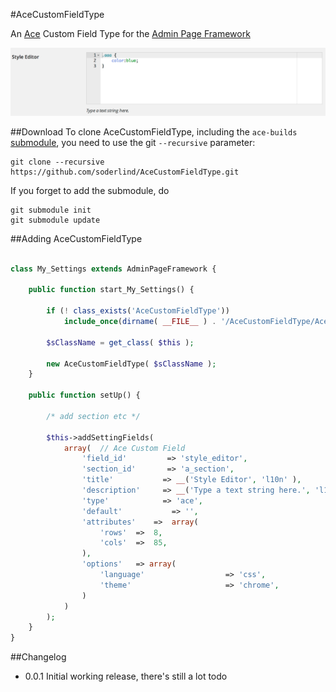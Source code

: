 #AceCustomFieldType

An [Ace](http://ace.c9.io/) Custom Field Type for the [Admin Page Framework](https://github.com/michaeluno/admin-page-framework)

![AceCustomFieldType](AceCustomFieldType.png)

##Download
To clone AceCustomFieldType, including the `ace-builds` [submodule](https://github.com/ajaxorg/ace-builds), you need to use the git `--recursive` parameter: 

	git clone --recursive https://github.com/soderlind/AceCustomFieldType.git

If you forget to add the submodule, do


	git submodule init
	git submodule update



##Adding AceCustomFieldType

```php

class My_Settings extends AdminPageFramework {

    public function start_My_Settings() {

        if (! class_exists('AceCustomFieldType'))
            include_once(dirname( __FILE__ ) . '/AceCustomFieldType/AceCustomFieldType.php');

        $sClassName = get_class( $this );

        new AceCustomFieldType( $sClassName );
    }

    public function setUp() {

		/* add section etc */

        $this->addSettingFields(
            array(  // Ace Custom Field
                'field_id'         => 'style_editor',
                'section_id'       => 'a_section',
                'title'           => __('Style Editor', 'l10n' ),
                'description'     => __('Type a text string here.', 'l10n' ),
                'type'            => 'ace',
                'default'           => '',
                'attributes'    =>  array(
                    'rows'  =>  8,
                    'cols'  =>  85,
                ),
                'options'   => array(
        			'language'      			=> 'css',
        			'theme'         			=> 'chrome',
        		)
            )
        );
    }
}
```

##Changelog
* 0.0.1 Initial working release, there's still a lot todo

